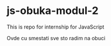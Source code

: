 # js-obuka-modul-2
This is repo for internship for JavaScript

Ovde cu smestati sve sto radim na obuci
